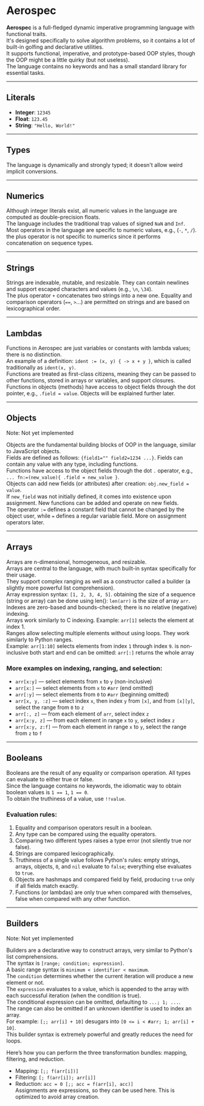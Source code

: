 # Aerospec

**Aerospec** is a full-fledged dynamic imperative programming language with functional traits.  
It's designed specifically to solve algorithm problems, so it contains a lot of built-in golfing and declarative utilities.  
It supports functional, imperative, and prototype-based OOP styles, though the OOP might be a little quirky (but not useless).  
The language contains no keywords and has a small standard library for essential tasks.

---

## Literals

- **Integer**: `12345`  
- **Float**: `123.45`  
- **String**: `"Hello, World!"`

---

## Types

The language is dynamically and strongly typed; it doesn't allow weird implicit conversions.

---

## Numerics

Although integer literals exist, all numeric values in the language are computed as double-precision floats.  
The language includes the traditional trap values of signed `NaN` and `Inf`.  
Most operators in the language are specific to numeric values, e.g., (`-`, `*`, `/`). the plus operator is not specific to numerics since it performs concatenation on sequence types.

---

## Strings

Strings are indexable, mutable, and resizable. They can contain newlines and support escaped characters and values (e.g., `\n`, `\34`).  
The plus operator `+` concatenates two strings into a new one. Equality and comparison operators (`==`, `>`...) are permitted on strings and are based on lexicographical order.

---

## Lambdas

Functions in Aerospec are just variables or constants with lambda values; there is no distinction.  
An example of a definition: `ident := (x, y) { -> x + y }`, which is called traditionally as `ident(x, y)`.  
Functions are treated as first-class citizens, meaning they can be passed to other functions, stored in arrays or variables, and support closures.  
Functions in objects (methods) have access to object fields through the dot pointer, e.g., `.field = value`. Objects will be explained further later.

---

## Objects

Note: Not yet implemented

Objects are the fundamental building blocks of OOP in the language, similar to JavaScript objects.  
Fields are defined as follows: `{field1="" field2=1234 ...}`. Fields can contain any value with any type, including functions.  
Functions have access to the object fields through the dot `.` operator, e.g., `... fn:=(new_value){ .field = new_value }`.  
Objects can add new fields (or attributes) after creation: `obj.new_field = value`.  
If `new_field` was not initially defined, it comes into existence upon assignment. New functions can be added and operate on new fields.  
The operator `:=` defines a constant field that cannot be changed by the object user, while `=` defines a regular variable field. More on assignment operators later.

---

## Arrays

Arrays are n-dimensional, homogeneous, and resizable.  
Arrays are central to the language, with much built-in syntax specifically for their usage.  
They support complex ranging as well as a constructor called a builder (a slightly more powerful list comprehension).  
Array expression syntax: `[1, 2, 3, 4, 5]`. obtaining the size of a sequence (string or array) can be done using len(): `len(arr)` is the size of array `arr`.  
Indexes are zero-based and bounds-checked; there is no relative (negative) indexing.  
Arrays work similarly to C indexing.
Example: `arr[1]` selects the element at index 1.  
Ranges allow selecting multiple elements without using loops. They work similarly to Python ranges.  
Example: `arr[1:10]` selects elements from index `1` through index `9`. is non-inclusive
both start and end can be omitted: `arr[:]` returns the whole array

### More examples on indexing, ranging, and selection:

- `arr[x:y]` — select elements from `x` to `y` (non-inclusive)
- `arr[x:]` — select elements from `x` to `#arr` (end omitted)
- `arr[:y]` — select elements from `0` to `#arr` (beginning omitted)
- `arr[x, y, :z]` — select index `x`, then index `y` from `[x]`, and from `[x][y]`, select the range from `0` to `z`
- `arr[:, z]` — from each element of `arr`, select index `z`
- `arr[x:y, z]` — from each element in range `x` to `y`, select index `z`
- `arr[x:y, z:f]` — from each element in range `x` to `y`, select the range from `z` to `f`

---

## Booleans

Booleans are the result of any equality or comparison operation. All types can evaluate to either true or false.  
Since the language contains no keywords, the idiomatic way to obtain boolean values is `1 == 1`, `1 == 0`.  
To obtain the truthiness of a value, use `!!value`.  

### Evaluation rules:

1. Equality and comparison operators result in a boolean.
2. Any type can be compared using the equality operators.
3. Comparing two different types raises a type error (not silently true nor false).
4. Strings are compared lexicographically.
5. Truthiness of a single value follows Python's rules: empty strings, arrays, objects, `0`, and `nil` evaluate to `false`; everything else evaluates to `true`.
6. Objects are hashmaps and compared field by field, producing `true` only if all fields match exactly.
7. Functions (or lambdas) are only true when compared with themselves, false when compared with any other function.

---

## Builders

Note: Not yet implemented

Builders are a declarative way to construct arrays, very similar to Python's list comprehensions.  
The syntax is `[range; condition; expression]`.  
A basic range syntax is `minimum < identifier < maximum`.  
The `condition` determines whether the current iteration will produce a new element or not.  
The `expression` evaluates to a value, which is appended to the array with each successful iteration (when the condition is true).  
The conditional expression can be omitted, defaulting to `...; 1; ...`.  
The range can also be omitted if an unknown identifier is used to index an array.  
For example: `[;; arr[i] + 10]` desugars into `[0 <= i < #arr; 1; arr[i] + 10]`.  
This builder syntax is extremely powerful and greatly reduces the need for loops.  

Here’s how you can perform the three transformation bundles: mapping, filtering, and reduction.

- Mapping: `[;; f(arr[i])]`
- Filtering: `[; f(arr[i]); arr[i]]`
- Reduction: `acc = 0 [;; acc = f(arr[i], acc)]`  
  Assignments are expressions, so they can be used here. This is optimized to avoid array creation.